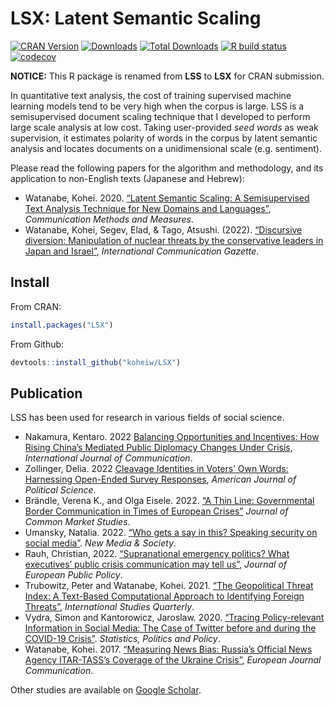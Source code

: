 
# LSX: Latent Semantic Scaling

<!-- badges: start -->

[![CRAN
Version](https://www.r-pkg.org/badges/version/LSX)](https://CRAN.R-project.org/package=LSX)
[![Downloads](https://cranlogs.r-pkg.org/badges/LSX)](https://CRAN.R-project.org/package=LSX)
[![Total
Downloads](https://cranlogs.r-pkg.org/badges/grand-total/LSX?color=orange)](https://CRAN.R-project.org/package=LSX)
[![R build
status](https://github.com/koheiw/LSX/workflows/R-CMD-check/badge.svg)](https://github.com/koheiw/LSX/actions)
[![codecov](https://codecov.io/gh/koheiw/LSX/branch/master/graph/badge.svg)](https://app.codecov.io/gh/koheiw/LSX)
<!-- badges: end -->

**NOTICE:** This R package is renamed from **LSS** to **LSX** for CRAN
submission.

In quantitative text analysis, the cost of training supervised machine
learning models tend to be very high when the corpus is large. LSS is a
semisupervised document scaling technique that I developed to perform
large scale analysis at low cost. Taking user-provided *seed words* as
weak supervision, it estimates polarity of words in the corpus by latent
semantic analysis and locates documents on a unidimensional scale
(e.g. sentiment).

Please read the following papers for the algorithm and methodology, and
its application to non-English texts (Japanese and Hebrew):

- Watanabe, Kohei. 2020. [“Latent Semantic Scaling: A Semisupervised
  Text Analysis Technique for New Domains and
  Languages”](https://www.tandfonline.com/doi/full/10.1080/19312458.2020.1832976),
  *Communication Methods and Measures*.
- Watanabe, Kohei, Segev, Elad, & Tago, Atsushi. (2022). [“Discursive
  diversion: Manipulation of nuclear threats by the conservative leaders
  in Japan and
  Israel”](https://journals.sagepub.com/doi/full/10.1177/17480485221097967),
  *International Communication Gazette*.

## Install

From CRAN:

``` r
install.packages("LSX")
```

From Github:

``` r
devtools::install_github("koheiw/LSX")
```

## Publication

LSS has been used for research in various fields of social science.

- Nakamura, Kentaro. 2022 [Balancing Opportunities and Incentives: How
  Rising China’s Mediated Public Diplomacy Changes Under
  Crisis](https://ijoc.org/index.php/ijoc/article/view/18676/3968),
  *International Journal of Communication*.
- Zollinger, Delia. 2022 [Cleavage Identities in Voters’ Own Words:
  Harnessing Open-Ended Survey
  Responses](https://onlinelibrary.wiley.com/doi/10.1111/ajps.12743),
  *American Journal of Political Science*.
- Brändle, Verena K., and Olga Eisele. 2022. [“A Thin Line: Governmental
  Border Communication in Times of European
  Crises”](https://onlinelibrary.wiley.com/doi/full/10.1111/jcms.13398)
  *Journal of Common Market Studies*.
- Umansky, Natalia. 2022. [“Who gets a say in this? Speaking security on
  social
  media”](https://journals.sagepub.com/doi/10.1177/14614448221111009).
  *New Media & Society*.
- Rauh, Christian, 2022. [“Supranational emergency politics? What
  executives’ public crisis communication may tell
  us”](https://www.tandfonline.com/doi/full/10.1080/13501763.2021.1916058),
  *Journal of European Public Policy*.
- Trubowitz, Peter and Watanabe, Kohei. 2021. [“The Geopolitical Threat
  Index: A Text-Based Computational Approach to Identifying Foreign
  Threats”](https://academic.oup.com/isq/advance-article/doi/10.1093/isq/sqab029/6278490),
  *International Studies Quarterly*.
- Vydra, Simon and Kantorowicz, Jaroslaw. 2020. [“Tracing
  Policy-relevant Information in Social Media: The Case of Twitter
  before and during the COVID-19
  Crisis”](https://www.degruyter.com/document/doi/10.1515/spp-2020-0013/html).
  *Statistics, Politics and Policy*.
- Watanabe, Kohei. 2017. [“Measuring News Bias: Russia’s Official News
  Agency ITAR-TASS’s Coverage of the Ukraine
  Crisis”](http://journals.sagepub.com/eprint/TBc9miIc89njZvY3gyAt/full),
  *European Journal Communication*.

Other studies are available on [Google
Scholar](https://scholar.google.com/scholar?oi=bibs&hl=en&cites=5312969973901591795).
